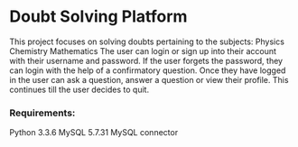 # Doubt Solving Platform
This project focuses on solving doubts pertaining to the subjects:
Physics
Chemistry
Mathematics
The user can login or sign up into their account with their username and password. If the user forgets the password, they can login with the help of a confirmatory question.
Once they have logged in the user can ask a question, answer a question or view their profile. This continues till the user decides to quit.

### Requirements:
Python 3.3.6
MySQL 5.7.31
MySQL connector




